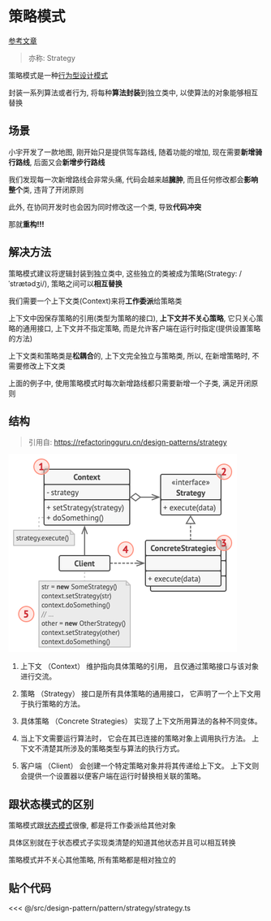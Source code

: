 # 策略模式

[参考文章](https://refactoringguru.cn/design-patterns/strategy)

> 亦称: Strategy

策略模式是一种[行为型设计模式](../pattern.md#行为型模式)

封装一系列算法或者行为, 将每种**算法封装**到独立类中, 以使算法的对象能够相互替换

## 场景

小宇开发了一款地图, 刚开始只是提供驾车路线, 随着功能的增加, 现在需要**新增骑行路线**, 后面又会**新增步行路线**

我们发现每一次新增路线会非常头痛, 代码会越来越**臃肿**, 而且任何修改都会**影响整个**类, 违背了开闭原则

此外, 在协同开发时也会因为同时修改这一个类, 导致**代码冲突**

那就**重构!!!**

## 解决方法

策略模式建议将逻辑封装到独立类中, 这些独立的类被成为策略(Strategy: /ˈstrætədʒi/), 策略之间可以**相互替换**

我们需要一个上下文类(Context)来将**工作委派**给策略类

上下文中因保存策略的引用(类型为策略的接口), **上下文并不关心策略**, 它只关心策略的通用接口, 上下文并不指定策略, 而是允许客户端在运行时指定(提供设置策略的方法)

上下文类和策略类是**松耦合**的, 上下文完全独立与策略类, 所以, 在新增策略时, 不需要修改上下文类

上面的例子中, 使用策略模式时每次新增路线都只需要新增一个子类, 满足开闭原则

## 结构

> 引用自: https://refactoringguru.cn/design-patterns/strategy

![structure](./structure-indexed.png)

1. 上下文 （Context） 维护指向具体策略的引用， 且仅通过策略接口与该对象进行交流。

2. 策略 （Strategy） 接口是所有具体策略的通用接口， 它声明了一个上下文用于执行策略的方法。

3. 具体策略 （Concrete Strategies） 实现了上下文所用算法的各种不同变体。

4. 当上下文需要运行算法时， 它会在其已连接的策略对象上调用执行方法。 上下文不清楚其所涉及的策略类型与算法的执行方式。

5. 客户端 （Client） 会创建一个特定策略对象并将其传递给上下文。 上下文则会提供一个设置器以便客户端在运行时替换相关联的策略。

## 跟状态模式的区别

策略模式跟[状态模式](../state/state.md)很像, 都是将工作委派给其他对象

具体区别就在于状态模式子实现类清楚的知道其他状态并且可以相互转换

策略模式并不关心其他策略, 所有策略都是相对独立的

## 贴个代码

<<< @/src/design-pattern/pattern/strategy/strategy.ts
